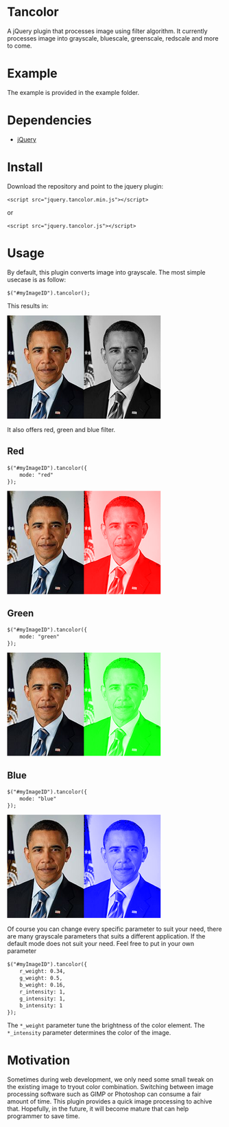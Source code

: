 Tancolor
========

A jQuery plugin that processes image using filter algorithm. It currently
processes image into grayscale, bluescale, greenscale, redscale and more to 
come.

Example
=======

The example is provided in the example folder.

Dependencies
============

*  [jQuery](https://github.com/jquery/jquery)

Install
=======

Download the repository and point to the jquery plugin:

    <script src="jquery.tancolor.min.js"></script>
    
or

    <script src="jquery.tancolor.js"></script>
    

Usage
=====

By default, this plugin converts image into grayscale. The most simple usecase
is as follow:

    $("#myImageID").tancolor();
    
This results in:

![I am Obama](example/images/obama.jpg "Before")![I am Obama](example/images/grayscale.png "After")

It also offers red, green and blue filter.

Red
---

    $("#myImageID").tancolor({
        mode: "red"
    });
    
![I am Obama](example/images/obama.jpg "Before")![I am Obama](example/images/red.png "After")

Green
-----

    $("#myImageID").tancolor({
        mode: "green"
    });
    
![I am Obama](example/images/obama.jpg "Before")![I am Obama](example/images/green.png "After")

Blue
----

    $("#myImageID").tancolor({
        mode: "blue"
    });
    
![I am Obama](example/images/obama.jpg "Before")![I am Obama](example/images/blue.png "After")

Of course you can change every specific parameter to suit your need, there are many grayscale parameters that suits a different application. If the default mode does not suit your need. Feel free to put in your own parameter

    $("#myImageID").tancolor({
        r_weight: 0.34,
        g_weight: 0.5,
        b_weight: 0.16,
        r_intensity: 1,
        g_intensity: 1,
        b_intensity: 1
    });
    
The `*_weight` parameter tune the brightness of the color element. The `*_intensity` parameter determines the color of the image.

Motivation
==========

Sometimes during web development, we only need some small tweak on the existing image to tryout color combination. Switching between image processing software such as GIMP or Photoshop can consume a fair amount of time. This plugin provides a quick image processing to achive that. Hopefully, in the future, it will become mature that can help programmer to save time.










